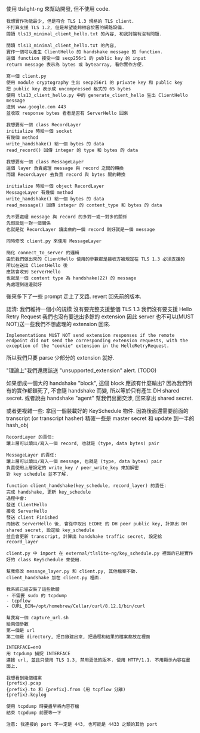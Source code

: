 使用 tlslight-ng 來幫助開發, 但不使用 code.

```
我想實作功能最少, 但是符合 TLS 1.3 規格的 TLS client.
不打算支援 TLS 1.2, 但是希望能夠相容於舊的網路設備.
閱讀 tls13_minimal_client_hello.txt 的內容, 和我討論有沒有問題.
```

```
閱讀 tls13_minimal_client_hello.txt 的內容,
實作一個可以產生 ClientHello 的 handshake message 的 function.
這個 function 接受一個 secp256r1 的 public key 的 input
return message 表示為 bytes 或 bytearray, 看你實作方便.
```

```
寫一個 client.py
使用 module cryptography 生出 secp256r1 的 private key 和 public key
把 public key 表示成 uncompressed 格式的 65 bytes
使用 tls13_client_hello.py 中的 generate_client_hello 生出 ClientHello message
送到 www.google.com 443
並收取 response bytes 看看是否有 ServerHello 回來
```

```
我想要有一個 class RecordLayer
initialize 時給一個 socket
有幾個 method
write_handshake() 給一個 bytes 的 data
read_record() 回傳 integer 的 type 和 bytes 的 data
```

```
我想要有一個 class MessageLayer
這個 layer 負責處理 message 與 record 之間的轉換
而讓 RecordLayer 去負責 record 與 bytes 間的轉換

initialize 時給一個 object RecordLayer
MessageLayer 有幾個 method
write_handshake() 給一個 bytes 的 data
read_message() 回傳 integer 的 content_type 和 bytes 的 data

先不要處理 message 與 record 的多對一或一對多的關係
先假設是一對一個關係
也就是從 RecordLayer 讀出來的一個 record 剛好就是一個 message

同時修改 client.py 來使用 MessageLayer
```

```
簡化 connect_to_server 的邏輯
由於我們做出來的 ClientHello 使用的參數都是接收方被規定在 TLS 1.3 必須支援的
所以在送出 ClientHello 後
應該會收到 ServerHello
也就是一個 content type 為 handshake(22) 的 message
先處理到這邊就好
```


後來多下了一些 prompt 走上了叉路. revert 回先前的版本.

認清: 我們維持一個小的規模
沒有要完整支援整個 TLS 1.3
我們沒有要支援 Hello Retry Request
我們也沒有要送出多餘的 extension
因此 server 也不可以(MUST NOT)送一些我們不想處理的 extension 回來.
```
Implementations MUST NOT send extension responses if the remote
endpoint did not send the corresponding extension requests, with the
exception of the "cookie" extension in the HelloRetryRequest.
```
所以我們只要 parse 少部分的 extension 就好.

"理論上"我們還應該送 "unsupported_extension" alert. (TODO)


如果想成一個大的 handshake "block", 這個 block 應該有什麼輸出?
因為我們所有的實作都鎖死了, 不會隨 handshake 而變, 所以等於只有產生 DH shared secret.
或者說由 handshake "agent" 幫我們出面交涉, 回來拿出 shared secret.

或者更複雜一些: 拿回一個裝載好的 KeySchedule 物件. 因為後面還需要前面的 transcript (or transcript hasher)
精確一些是 master secret 和 update 到一半的 hash_obj

```
RecordLayer 的責任:
讓上層可以讀出/寫入一個 record, 也就是 (type, data bytes) pair

MessageLayer 的責任:
讓上層可以讀出/寫入一個 message, 也就是 (type, data bytes) pair
負責使用上層設定的 write_key / peer_write_key 來加解密
對 key schedule 並不了解.

function client_handshake(key_schedule, record_layer) 的責任:
完成 handshake, 更新 key_schedule
過程中會:
發送 ClientHello
接收 ServerHello
發送 client Finished
而接收 ServerHello 後, 會從中取出 ECDHE 的 DH peer public key, 計算出 DH shared secret, 設定給 key_schedule
並且會更新 transcript, 計算出 handshake traffic secret, 設定給 record_layer

client.py 中 import 在 external/tlslite-ng/key_schedule.py 裡面的已經實作好的 class KeySchedule 來使用.

幫我修改 message_layer.py 和 client.py, 其他檔案不動.
client_handshake 加在 client.py 裡面.
```

```
我系統已經安裝了這些軟體
- 不需要 sudo 的 tcpdump
- tcpflow
- CURL_BIN=/opt/homebrew/Cellar/curl/8.12.1/bin/curl

幫我寫一個 capture_url.sh
給兩個參數
第一個是 url
第二個是 directory, 把目錄建出來, 把過程和結果的檔案都放在裡面

INTERFACE=en0
用 tcpdump 捕捉 INTERFACE
連接 url, 並且只使用 TLS 1.3, 禁用更低的版本. 使用 HTTP/1.1. 不用顯示內容在畫面上.

我想看到幾個檔案
{prefix}.pcap
{prefix}.to 和 {prefix}.from (用 tcpflow 分離)
{prefix}.keylog

使用 tcpdump 時要盡早將內容存檔
結束 tcpdump 前要等一下

注意: 我連接的 port 不一定是 443, 也可能是 4433 之類的其他 port
```